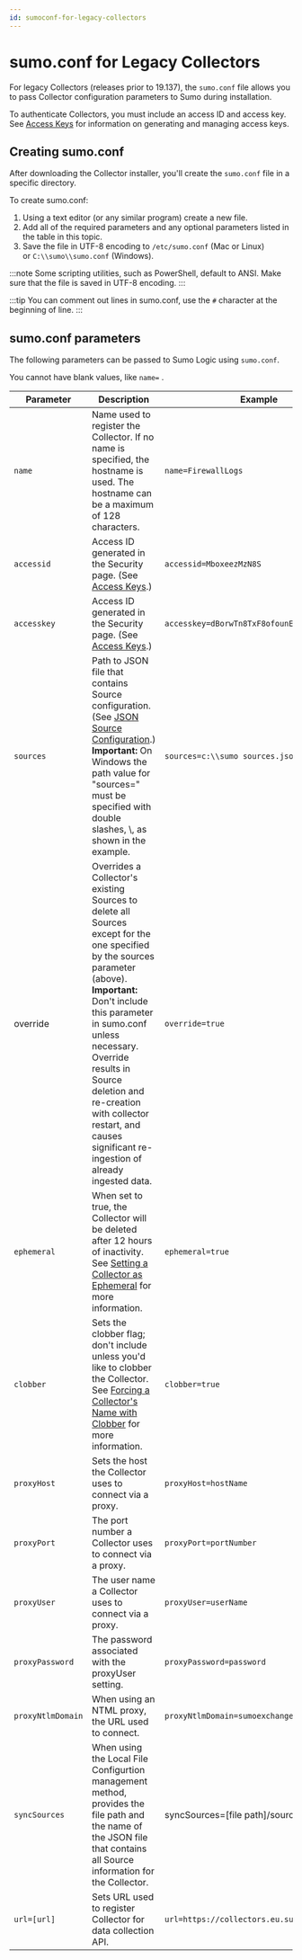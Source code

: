 ```yaml
---
id: sumoconf-for-legacy-collectors
---
```


# sumo.conf for Legacy Collectors

For legacy Collectors (releases prior to 19.137), the `sumo.conf` file allows you to pass Collector configuration parameters to Sumo during installation.

To authenticate Collectors, you must include an access ID and access key. See [Access Keys](/Manage/Security/Access-Keys) for information on generating and managing access keys.

## Creating sumo.conf

After downloading the Collector installer, you'll create the `sumo.conf` file in a specific directory.

To create sumo.conf:

1. Using a text editor (or any similar program) create a new file.
1. Add all of the required parameters and any optional parameters listed in the table in this topic.
1. Save the file in UTF-8 encoding to `/etc/sumo.conf` (Mac or Linux) or `C:\\sumo\\sumo.conf` (Windows). 

:::note
Some scripting utilities, such as PowerShell, default to ANSI. Make sure that the file is saved in UTF-8 encoding.
:::

:::tip
You can comment out lines in sumo.conf, use the `#` character at the beginning of line.
:::

## sumo.conf parameters

The following parameters can be passed to Sumo Logic using `sumo.conf`.

You cannot have blank values, like `name=` .

| Parameter | Description | Example | Required/Optional |
|--|--|--|--|
| `name` | Name used to register the Collector. If no name is specified, the hostname is used. The hostname can be a maximum of 128 characters. | `name=FirewallLogs` | Optional |
| `accessid` | Access ID generated in the Security page. (See [Access Keys](/Manage/Security/Access-Keys).) | `accessid=MboxeezMzN8S` | Required |
| `accesskey` | Access ID generated in the Security page. (See [Access Keys](/Manage/Security/Access-Keys).) | `accesskey=dBorwTn8TxF8ofounEXnsQ4hPpuqCzw` | Required |
| `sources` | Path to JSON file that contains Source configuration. (See [JSON Source Configuration](/03Send-Data/Sources/03Use-JSON-to-Configure-Sources).)<br/>**Important:** On Windows the path value for "sources=" must be specified with double slashes, \\, as shown in the example. | `sources=c:\\sumo sources.json (Windows)` | Optional |
| override | Overrides a Collector's existing Sources to delete all Sources except for the one specified by the sources parameter (above).<br/>**Important:** Don't include this parameter in sumo.conf unless necessary. Override results in Source deletion and re-creation with collector restart, and causes significant re-ingestion of already ingested data.  | `override=true` | Optional |
| `ephemeral` | When set to true, the Collector will be deleted after 12 hours of inactivity. See [Setting a Collector as Ephemeral](/03Send-Data/Installed-Collectors/05Reference-Information-for-Collector-Installation/11Set-a-Collector-as-Ephemeral) for more information. | `ephemeral=true` | Optional |
| `clobber` | Sets the clobber flag; don't include unless you'd like to clobber the Collector.  See [Forcing a Collector's Name with Clobber](/03Send-Data/Installed-Collectors/05Reference-Information-for-Collector-Installation/10Force_a_Collector's_Name_with_Clobber) for more information. | `clobber=true` | Optional |
| `proxyHost` | Sets the host the Collector uses to connect via a proxy. | `proxyHost=hostName` | Optional |
| `proxyPort` | The port number a Collector uses to connect via a proxy.  | `proxyPort=portNumber` | Optional |
| `proxyUser` | The user name a Collector uses to connect via a proxy.  | `proxyUser=userName` | Optional |
| `proxyPassword` | The password associated with the proxyUser setting.  | `proxyPassword=password` | Optional |
| `proxyNtlmDomain` | When using an NTML proxy, the URL used to connect. | `proxyNtlmDomain=sumoexchange.com` | Optional |
| `syncSources` | When using the Local File Configurtion management method, provides the file path and the name of the JSON file that contains all Source information for the Collector. | syncSources=[file path]/sources.json | Optional |
| `url=[url]` | Sets URL used to register Collector for data collection API. | `url=https://collectors.eu.sumologic.com` | Optional |
